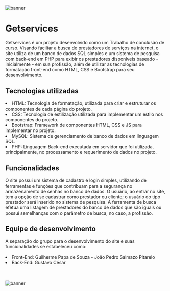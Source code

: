![banner](https://github.com/guxtavocesar/getservices/assets/120536902/65f63b22-9dd0-43da-ac12-0a1030a68f73)

<h1>Getservices</h1>

<p>
Getservices é um projeto desenvolvido como um Trabalho de conclusão de curso.
Visando faciltar a busca de prestadores de serviços na internet, o site utiliza de um banco de dados SQL simples e um sistema de pesquisa com back-end em PHP para exibir os prestadores disponíveis baseado - inicialmente - em sua profissão, além de utilizar as tecnologias de formatação front-end como HTML, CSS e Bootstrap para seu desenvolvimento.
</p>

<h2>Tecnologias utilizadas</h2>
<li>HTML: Tecnologia de formatação, utilizada para criar e estruturar os componentes de cada página do projeto.</li>
<li>CSS: Tecnologia de estilização utilizada para implementar um estilo nos componentes do projeto.</li>
<li>Bootstrap: Framework de componentes HTML, CSS e JS para implementar no projeto.</li>
<li>MySQL: Sistema de gerenciamento de banco de dados em linguagem SQL.</li>
<li>PHP: Linguagem Back-end executada em servidor que foi utilizada, principalmente, no processamento e requerimento de dados no projeto.</li>
<h2> Funcionalidades</h2>
O site possui um sistema de cadastro e login simples, utilizando de ferramentas e funções que contribuam para a segurança no armazenamento de senhas no banco de dados. O usuário, ao entrar no site, tem a opção de se cadastrar como prestador ou cliente; o usuário do tipo prestador será inserido no sistema de pesquisa.
A ferramenta de busca efetua uma listagem de prestadores do banco de dados que são iguais ou possui semelhanças com o parâmetro de busca, no caso, a profissão.

<h2>Equipe de desenvolvimento</h2>
A separação do grupo para o desenvolvimento do site e suas funcionalidades se estabeleceu como:<br><br>
<li>Front-End: Guilherme Papa de Souza - João Pedro Salmazo Pitarelo</li>
<li>Back-End: Gustavo César</li><br><br>

![banner](https://github.com/guxtavocesar/getservices/assets/120536902/a9825b04-789a-4cda-b9b4-194ed2f69981)
